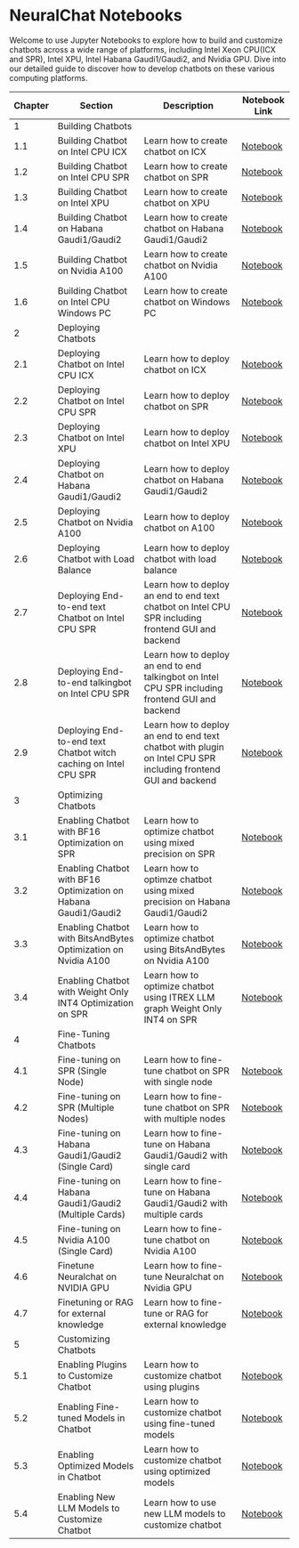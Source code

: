 NeuralChat Notebooks
===========================

Welcome to use Jupyter Notebooks to explore how to build and customize chatbots across a wide range of platforms, including Intel Xeon CPU(ICX and SPR), Intel XPU, Intel Habana Gaudi1/Gaudi2, and Nvidia GPU. Dive into our detailed guide to discover how to develop chatbots on these various computing platforms.

| Chapter | Section                                       | Description                                                | Notebook Link                                           |
| ------- | --------------------------------------------- | ---------------------------------------------------------- | ------------------------------------------------------- |
| 1       | Building Chatbots                             |                                                           |                                                         |
| 1.1     | Building Chatbot on Intel CPU ICX             | Learn how to create chatbot on ICX                      | [Notebook](./notebooks/build_chatbot_on_icx.ipynb) |
| 1.2     | Building Chatbot on Intel CPU SPR             | Learn how to create chatbot on SPR                      | [Notebook](./notebooks/build_chatbot_on_spr.ipynb) |
| 1.3     | Building Chatbot on Intel XPU                 | Learn how to create chatbot on XPU                      | [Notebook](./notebooks/build_chatbot_on_xpu.ipynb) |
| 1.4     | Building Chatbot on Habana Gaudi1/Gaudi2      | Learn how to create chatbot on Habana Gaudi1/Gaudi2     | [Notebook](./notebooks/build_chatbot_on_habana_gaudi.ipynb) |
| 1.5     | Building Chatbot on Nvidia A100               | Learn how to create chatbot on Nvidia A100              | [Notebook](./notebooks/build_chatbot_on_nv_a100.ipynb)   |
| 1.6     | Building Chatbot on Intel CPU Windows PC      | Learn how to create chatbot on Windows PC               | [Notebook](./notebooks/build_talkingbot_on_pc.ipynb) |
| 2       | Deploying Chatbots                            |                                                           |                                                         |
| 2.1     | Deploying Chatbot on Intel CPU ICX            | Learn how to deploy chatbot on ICX                    | [Notebook](./notebooks/deploy_chatbot_on_icx.ipynb) |
| 2.2     | Deploying Chatbot on Intel CPU SPR            | Learn how to deploy chatbot on SPR                    | [Notebook](./notebooks/deploy_chatbot_on_spr.ipynb) |
| 2.3     | Deploying Chatbot on Intel XPU                | Learn how to deploy chatbot on Intel XPU              | [Notebook](./notebooks/deploy_chatbot_on_xpu.ipynb) |
| 2.4     | Deploying Chatbot on Habana Gaudi1/Gaudi2     | Learn how to deploy chatbot on Habana Gaudi1/Gaudi2   | [Notebook](./notebooks/deploy_chatbot_on_habana_gaudi.ipynb) |
| 2.5     | Deploying Chatbot on Nvidia A100              | Learn how to deploy chatbot on A100                   | [Notebook](./notebooks/deploy_chatbot_on_nv_a100.ipynb) |
| 2.6     | Deploying Chatbot with Load Balance           | Learn how to deploy chatbot with load balance         | [Notebook](./notebooks/chatbot_with_load_balance.ipynb) |
| 2.7     | Deploying End-to-end text Chatbot on Intel CPU SPR  | Learn how to deploy an end to end text chatbot on Intel CPU SPR including frontend GUI and backend | [Notebook](./notebooks/setup_text_chatbot_service_on_spr.ipynb) |
| 2.8     | Deploying End-to-end talkingbot on Intel CPU SPR  | Learn how to deploy an end to end talkingbot on Intel CPU SPR including frontend GUI and backend | [Notebook](./notebooks/setup_talking_chatbot_service_on_spr.ipynb) |
| 2.9     | Deploying End-to-end text Chatbot witch caching on Intel CPU SPR  | Learn how to deploy an end to end text chatbot with plugin on Intel CPU SPR including frontend GUI and backend | [Notebook](./notebooks/setup_text_chatbot_with_caching_on_spr.ipynb) |
| 3       | Optimizing Chatbots                         |                                                            |                                                         |
| 3.1     | Enabling Chatbot with BF16 Optimization on SPR        | Learn how to optimize chatbot using mixed precision on SPR | [Notebook](./notebooks/amp_optimization_on_spr.ipynb) |
| 3.2     | Enabling Chatbot with BF16 Optimization on Habana Gaudi1/Gaudi2 | Learn how to optimze chatbot using mixed precision on Habana Gaudi1/Gaudi2 | [Notebook](./notebooks/amp_optimization_on_habana_gaudi.ipynb) |
| 3.3     | Enabling Chatbot with BitsAndBytes Optimization on Nvidia A100 | Learn how to optimize chatbot using BitsAndBytes on Nvidia A100 | [Notebook](./notebooks/bits_and_bytes_optimization_on_nv_a100.ipynb) |
| 3.4     | Enabling Chatbot with Weight Only INT4 Optimization on SPR | Learn how to optimize chatbot using ITREX LLM graph Weight Only INT4 on SPR | [Notebook](./notebooks/itrex_llm_graph_int4_optimization_on_spr.ipynb) |
| 4       | Fine-Tuning Chatbots                           |                                                            |                                                         |
| 4.1     | Fine-tuning on SPR (Single Node)               | Learn how to fine-tune chatbot on SPR with single node | [Notebook](./notebooks/single_node_finetuning_on_spr.ipynb) |
| 4.2     | Fine-tuning on SPR (Multiple Nodes)            | Learn how to fine-tune chatbot on SPR with multiple nodes | [Notebook](./notebooks/multi_node_finetuning_on_spr.ipynb) |
| 4.3     | Fine-tuning on Habana Gaudi1/Gaudi2 (Single Card) | Learn how to fine-tune on Habana Gaudi1/Gaudi2 with single card | [Notebook](./notebooks/single_card_finetuning_on_habana_gaudi.ipynb) |
| 4.4     | Fine-tuning on Habana Gaudi1/Gaudi2 (Multiple Cards) | Learn how to fine-tune on  Habana Gaudi1/Gaudi2 with multiple cards | [Notebook](./notebooks/multi_card_finetuning_on_habana_gaudi.ipynb) |
| 4.5     | Fine-tuning on Nvidia A100 (Single Card)       | Learn how to fine-tune chatbot on Nvidia A100 | [Notebook](./notebooks/finetuning_on_nv_a100.ipynb) |
| 4.6     | Finetune Neuralchat on NVIDIA GPU       | Learn how to fine-tune Neuralchat on Nvidia GPU | [Notebook](./notebooks/finetune_neuralchat_v2_on_Nvidia_GPU.ipynb) |
| 4.7     | Finetuning or RAG for external knowledge       | Learn how to fine-tune or RAG for external knowledge | [Notebook](./notebooks/Finetuning_or_RAG_for_external_knowledge.ipynb) |
| 5       | Customizing Chatbots                          |                                                          |                                                         |
| 5.1     | Enabling Plugins to Customize Chatbot         | Learn how to customize chatbot using plugins             | [Notebook](./notebooks/customize_chatbot_with_plugins.ipynb) |
| 5.2     | Enabling Fine-tuned Models in Chatbot         | Learn how to customize chatbot using fine-tuned models   | [Notebook](./notebooks/customize_chatbot_with_finetuned_models.ipynb) |
| 5.3     | Enabling Optimized Models in Chatbot          | Learn how to customize chatbot using optimized models    | [Notebook](./notebooks/customize_chatbot_with_optimized_models.ipynb) |
| 5.4     | Enabling New LLM Models to Customize Chatbot  | Learn how to use new LLM models to customize chatbot     | [Notebook](./notebooks/customize_chatbot_with_new_llm_models.ipynb) |

